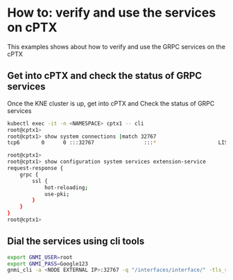 # How to: verify and use the services on cPTX

This examples shows about how to verify and use the GRPC services on the cPTX

## Get into cPTX and check the status of GRPC services

Once the KNE cluster is up, get into cPTX and Check the status of GRPC services

```bash
kubectl exec -it -n <NAMESPACE> cptx1 -- cli
root@cptx1>
root@cptx1> show system connections |match 32767
tcp6       0      0 :::32767                :::*                    LISTEN      XXXXX/jsd

root@cptx1>
root@cptx1> show configuration system services extension-service
request-response {
    grpc {
        ssl {
            hot-reloading;
            use-pki;
        }
    }
}
root@cptx1>
```

## Dial the services using cli tools

```bash
export GNMI_USER=root
export GNMI_PASS=Google123
gnmi_cli -a <NODE EXTERNAL IP>:32767 -q "/interfaces/interface/" -tls_skip_verify -with_user_pass
```
